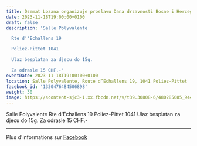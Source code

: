 ```yaml
---
title: Dzemat Lozana organizuje proslavu Dana drzavnosti Bosne i Hercegovine
date: 2023-11-18T19:00:00+0100
draft: false
description: 'Salle Polyvalente

  Rte d''Echallens 19

  Poliez-Pittet 1041

  Ulaz besplatan za djecu do 15g.

  Za odrasle 15 CHF.-'
eventDate: 2023-11-18T19:00:00+0100
location: Salle Polyvalente, Route d’Echallens 19, 1041 Poliez-Pittet
facebook_id: '1330476484506898'
weight: 30
image: https://scontent-sjc3-1.xx.fbcdn.net/v/t39.30808-6/480285085_944333661160567_3277375841641556820_n.jpg?_nc_cat=107&ccb=1-7&_nc_sid=9e60e4&_nc_ohc=MvzmJWQtbucQ7kNvwEROmnT&_nc_oc=AdlmPLKUD_LXaSK405ljq1tl6HdNJ-r46sDJuFc6iVRGQqxFkIXCaywI30pRnExr57w&_nc_zt=23&_nc_ht=scontent-sjc3-1.xx&edm=ABTKTjYEAAAA&_nc_gid=_R_TULD2EdwSnNZKfDPweg&oh=00_AfG-zgbYkQKf36Mq4YcjgQ0GFtc_Nj8gWTz9wtRgvRhqIA&oe=6812091F
---
```


Salle Polyvalente
Rte d'Echallens 19
Poliez-Pittet 1041
Ulaz besplatan za djecu do 15g.
Za odrasle 15 CHF.-

---

Plus d'informations sur [Facebook](https://facebook.com/events/1330476484506898)